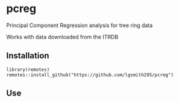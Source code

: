 # pcreg
Principal Component Regression analysis for tree ring data

Works with data downloaded from the ITRDB

## Installation

```
library(remotes)
remotes::install_github("https://github.com/lgsmith295/pcreg")
```

## Use
